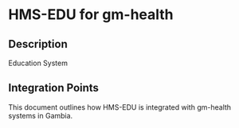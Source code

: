 # HMS-EDU for gm-health

## Description

Education System

## Integration Points

This document outlines how HMS-EDU is integrated with gm-health systems in Gambia.
